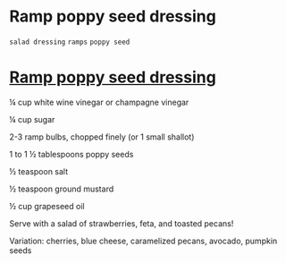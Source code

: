 # Ramp poppy seed dressing

`salad dressing` `ramps` `poppy seed`

# [Ramp poppy seed dressing](http://hashtagrecipes.tumblr.com/post/145860548972/ramp-poppy-seed-dressing)

¼ cup white wine vinegar or champagne vinegar

¼ cup sugar

2\-3 ramp bulbs, chopped finely \(or 1 small shallot\)

1 to 1 ½ tablespoons poppy seeds

½ teaspoon salt

½ teaspoon ground mustard

½ cup grapeseed oil

Serve with a salad of strawberries, feta, and toasted pecans\!

Variation: cherries, blue cheese, caramelized pecans, avocado, pumpkin seeds 
